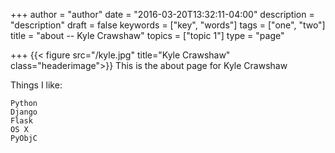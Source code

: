 +++
author = "author"
date = "2016-03-20T13:32:11-04:00"
description = "description"
draft = false
keywords = ["key", "words"]
tags = ["one", "two"]
title = "about -- Kyle Crawshaw"
topics = ["topic 1"]
type = "page"

+++
{{< figure src="/kyle.jpg" title="Kyle Crawshaw" class="headerimage">}}
This is the about page for Kyle Crawshaw

Things I like:
```
Python
Django
Flask
OS X
PyObjC
```
